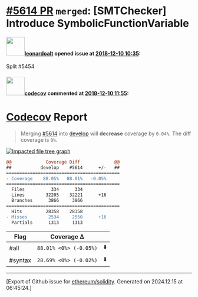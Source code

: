 # [\#5614 PR](https://github.com/ethereum/solidity/pull/5614) `merged`: [SMTChecker] Introduce SymbolicFunctionVariable

#### <img src="https://avatars.githubusercontent.com/u/504195?u=ce2facd14af9fd474ebff49f0d44891f56f7500f&v=4" width="50">[leonardoalt](https://github.com/leonardoalt) opened issue at [2018-12-10 10:35](https://github.com/ethereum/solidity/pull/5614):

Split #5454 

#### <img src="https://avatars.githubusercontent.com/in/254?v=4" width="50">[codecov](https://github.com/apps/codecov) commented at [2018-12-10 11:55](https://github.com/ethereum/solidity/pull/5614#issuecomment-445790491):

# [Codecov](https://codecov.io/gh/ethereum/solidity/pull/5614?src=pr&el=h1) Report
> Merging [#5614](https://codecov.io/gh/ethereum/solidity/pull/5614?src=pr&el=desc) into [develop](https://codecov.io/gh/ethereum/solidity/commit/6240d9e72a6f1696d7c37facf805af6ce2352ab2?src=pr&el=desc) will **decrease** coverage by `0.04%`.
> The diff coverage is `0%`.

[![Impacted file tree graph](https://codecov.io/gh/ethereum/solidity/pull/5614/graphs/tree.svg?width=650&token=87PGzVEwU0&height=150&src=pr)](https://codecov.io/gh/ethereum/solidity/pull/5614?src=pr&el=tree)

```diff
@@             Coverage Diff             @@
##           develop    #5614      +/-   ##
===========================================
- Coverage    88.05%   88.01%   -0.05%     
===========================================
  Files          334      334              
  Lines        32205    32221      +16     
  Branches      3866     3866              
===========================================
  Hits         28358    28358              
- Misses        2534     2550      +16     
  Partials      1313     1313
```

| Flag | Coverage Δ | |
|---|---|---|
| #all | `88.01% <0%> (-0.05%)` | :arrow_down: |
| #syntax | `28.69% <0%> (-0.02%)` | :arrow_down: |


-------------------------------------------------------------------------------



[Export of Github issue for [ethereum/solidity](https://github.com/ethereum/solidity). Generated on 2024.12.15 at 06:45:24.]
